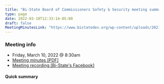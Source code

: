 ```yaml
---
title: "Bi-State Board of Commissioners Safety & Security meeting summary"
type: page
date: 2022-03-10T12:33:14-05:00
draft: false
MeetingMinutesLink: "https://www.bistatedev.org/wp-content/uploads/2021/11/Safety-Security-Committee-Open-Meeting-Materials-March-10-2022-at-8_30-AM-.pdf"
---
```


### Meeting info
* Friday, March 10, 2022 @ 8:30am
* [Meeting minutes [PDF]](https://www.bistatedev.org/wp-content/uploads/2021/11/Safety-Security-Committee-Open-Meeting-Materials-March-10-2022-at-8_30-AM-.pdf)
* [Meeting recording [Bi-State's Facebook]](https://www.facebook.com/bistatedev/videos/426064039005295/)

#### Quick summary
> 


